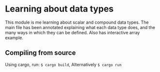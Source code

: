 # Learning about data types
This module is me learning about scalar and compound data types.
The main file has been annotated explaining what each data type does,
and the many ways in which they can be defined. Also has interactive
array example.

## Compiling from source
Using cargo, run:
`$ cargo build`, Alternatively `$ cargo run`
